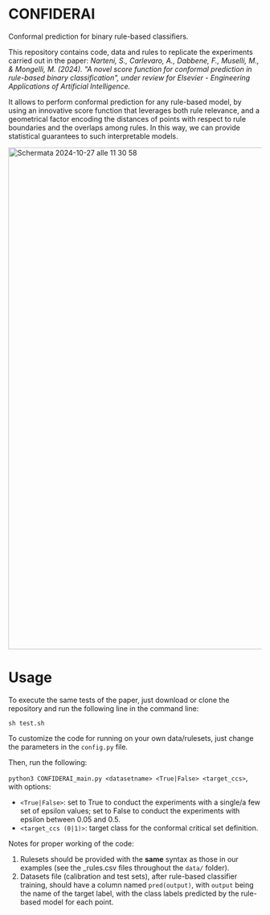 # CONFIDERAI
Conformal prediction for binary rule-based classifiers.


This repository contains code, data and rules to replicate the experiments carried out in the paper:  _Narteni, S., Carlevaro, A., Dabbene, F., Muselli, M., & Mongelli, M. (2024). "A novel score function for conformal prediction in rule-based binary classification", under review for Elsevier - Engineering Applications of Artificial Intelligence._ 

It allows to perform conformal prediction for any rule-based model, by using an innovative score function that leverages both rule relevance, and a geometrical factor encoding the distances of points with respect to rule boundaries and the overlaps among rules. In this way, we can provide statistical guarantees to such interpretable models.

<img width="996" alt="Schermata 2024-10-27 alle 11 30 58" src="https://github.com/user-attachments/assets/c57481f9-d50b-42ea-ae11-e0c3f3f13dff">


# Usage
To execute the same tests of the paper, just download or clone the repository and run the following line in the command line:

`sh test.sh `


To customize the code for running on your own data/rulesets, just change the parameters in the `config.py` file.

Then, run the following:

`python3 CONFIDERAI_main.py <datasetname> <True|False> <target_ccs>`, with options:

- `<True|False>`: set to True to conduct the experiments with a single/a few set of epsilon values; set to False to conduct the experiments with epsilon between 0.05 and 0.5.
- `<target_ccs (0|1)>`: target class for the conformal critical set definition.

Notes for proper working of the code:
1) Rulesets should be provided with the **same** syntax as those in our examples (see the _rules.csv files throughout the `data/` folder).
2) Datasets file (calibration and test sets), after rule-based classifier training, should have a column named `pred(output)`, with `output` being the name of the target label, with the class labels predicted by the rule-based model for each point.

